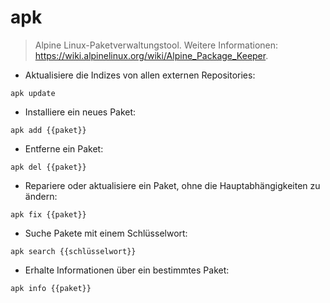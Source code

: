 # apk

> Alpine Linux-Paketverwaltungstool.
> Weitere Informationen: <https://wiki.alpinelinux.org/wiki/Alpine_Package_Keeper>.

- Aktualisiere die Indizes von allen externen Repositories:

`apk update`

- Installiere ein neues Paket:

`apk add {{paket}}`

- Entferne ein Paket:

`apk del {{paket}}`

- Repariere oder aktualisiere ein Paket, ohne die Hauptabhängigkeiten zu ändern:

`apk fix {{paket}}`

- Suche Pakete mit einem Schlüsselwort:

`apk search {{schlüsselwort}}`

- Erhalte Informationen über ein bestimmtes Paket:

`apk info {{paket}}`
